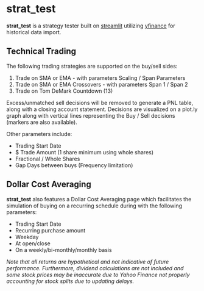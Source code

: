 
# strat_test
**strat_test** is a strategy tester built on [streamlit](https://github.com/streamlit/streamlit) utilizing [yfinance](https://github.com/ranaroussi/yfinance/) for historical data import. 

## Technical Trading
The following trading strategies are supported on the buy/sell sides:

 1. Trade on SMA or EMA - with parameters Scaling / Span Parameters
 2. Trade on SMA or EMA Crossovers - with parameters Span 1 / Span 2 
 3. Trade on Tom DeMark Countdown (13)

Excess/unmatched sell decisions will be removed to generate a PNL table, along with a closing account statement. 
Decisions are visualized on a plot.ly graph along with vertical lines representing the Buy / Sell decisions (markers are also available). 

Other parameters include:

 - Trading Start Date
 - $ Trade Amount (1 share minimum using whole shares)
 - Fractional / Whole Shares
 - Gap Days between buys (Frequency limitation)

## Dollar Cost Averaging
**strat_test** also features a Dollar Cost Averaging page which facilitates the simulation of buying on a recurring schedule during with the following parameters:

 - Trading Start Date
 - Recurring purchase amount
 - Weekday
 - At open/close
 - On a weekly/bi-monthly/monthly basis

_Note that all returns are hypothetical and not indicative of future performance.
Furthermore, dividend calculations are not included and some stock prices may be inaccurate due to Yahoo Finance 
not properly accounting for stock splits due to updating delays._

